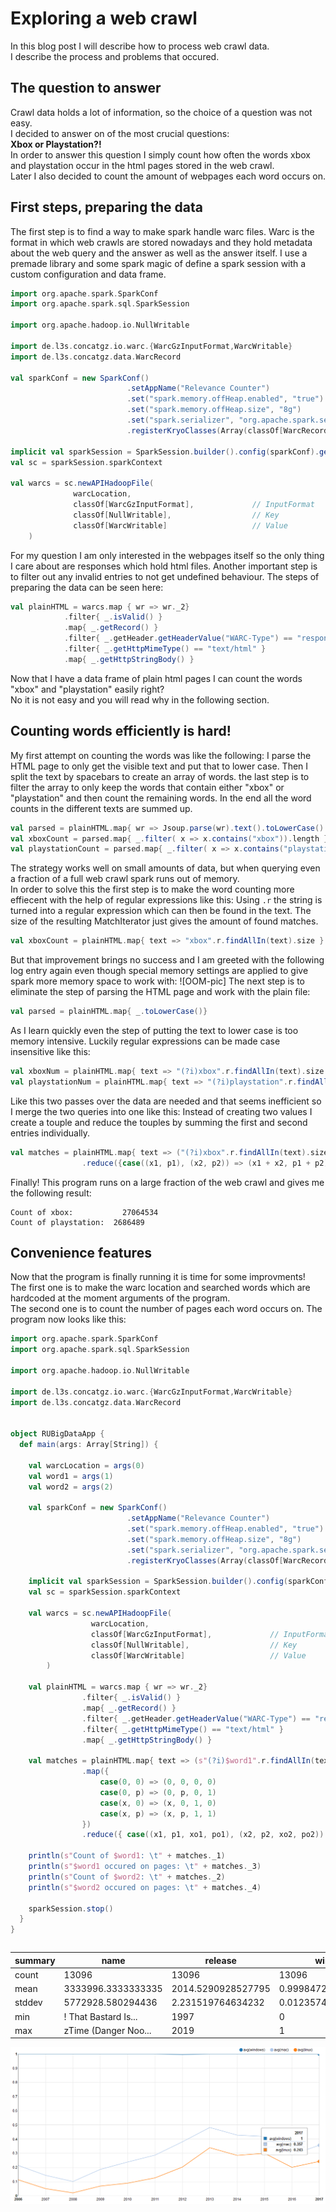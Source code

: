 # Exploring a web crawl
In this blog post I will describe how to process web crawl data.  
I describe the process and problems that occured.

## The question to answer
Crawl data holds a lot of information, so the choice of a question was not easy.  
I decided to answer on of the most crucial questions:  
**Xbox or Playstation?!**  
In order to answer this question I simply count how often the words xbox and playstation occur in the html pages stored in the web crawl.  
Later I also decided to count the amount of webpages each word occurs on.

## First steps, preparing the data
The first step is to find a way to make spark handle warc files. Warc is the format in which web crawls are stored nowadays and they hold metadata about the web query and the answer as well as the answer itself. I use a premade library and some spark magic of define a spark session with a custom configuration and data frame.

```scala
import org.apache.spark.SparkConf
import org.apache.spark.sql.SparkSession

import org.apache.hadoop.io.NullWritable

import de.l3s.concatgz.io.warc.{WarcGzInputFormat,WarcWritable}
import de.l3s.concatgz.data.WarcRecord

val sparkConf = new SparkConf()
                          .setAppName("Relevance Counter")
                          .set("spark.memory.offHeap.enabled", "true")  // allow heap data to be stored outside the JVM memory segment
                          .set("spark.memory.offHeap.size", "8g")       // specifies size of off heap space
                          .set("spark.serializer", "org.apache.spark.serializer.KryoSerializer")
                          .registerKryoClasses(Array(classOf[WarcRecord]))

implicit val sparkSession = SparkSession.builder().config(sparkConf).getOrCreate()
val sc = sparkSession.sparkContext

val warcs = sc.newAPIHadoopFile(
              warcLocation,
              classOf[WarcGzInputFormat],             // InputFormat
              classOf[NullWritable],                  // Key
              classOf[WarcWritable]                   // Value
    )
```





For my question I am only interested in the webpages itself so the only thing I care about are responses which hold html files. Another important step is to filter out any invalid entries to not get undefined behaviour. The steps of preparing the data can be seen here:

```scala
val plainHTML = warcs.map { wr => wr._2}
            .filter{ _.isValid() }
            .map{ _.getRecord() }
            .filter{ _.getHeader.getHeaderValue("WARC-Type") == "response" }
            .filter{ _.getHttpMimeType() == "text/html" }
            .map{ _.getHttpStringBody() }
```

Now that I have a data frame of plain html pages I can count the words "xbox" and "playstation" easily right?  
No it is not easy and you will read why in the following section.

## Counting words efficiently is hard!
My first attempt on counting the words was like the following:
I parse the HTML page to only get the visible text and put that to lower case. Then I split the text by spacebars to create an array of words. the last step is to filter the array to only keep the words that contain either "xbox" or "playstation" and then count the remaining words. In the end all the word counts in the different texts are summed up.
```scala
val parsed = plainHTML.map{ wr => Jsoup.parse(wr).text().toLowerCase().split(" ")}
val xboxCount = parsed.map{ _.filter( x => x.contains("xbox")).length }.sum()
val playstationCount = parsed.map{ _.filter( x => x.contains("playstation")).length }.sum()
```
The strategy works well on small amounts of data, but when querying even a fraction of a full web crawl spark runs out of memory.  
In order to solve this the first step is to make the word counting more effiecent with the help of regular expressions like this:
Using `.r` the string is turned into a regular expression which can then be found in the text. The size of the resulting MatchIterator just gives the amount of found matches.
```scala
val xboxCount = plainHTML.map{ text => "xbox".r.findAllIn(text).size }.sum()
```
But that improvement brings no success and I am greeted with the following log entry again even though special memory settings are applied to give spark more memory space to work with:
![OOM-pic]
The next step is to eliminate the step of parsing the HTML page and work with the plain file:
```scala
val parsed = plainHTML.map{ _.toLowerCase()}
```
As I learn quickly even the step of putting the text to lower case is too memory intensive. Luckily regular expressions can be made case insensitive like this:
```scala
val xboxNum = plainHTML.map{ text => "(?i)xbox".r.findAllIn(text).size }.sum()
val playstationNum = plainHTML.map{ text => "(?i)playstation".r.findAllIn(text).size }.sum()
```

Like this two passes over the data are needed and that seems inefficient so I merge the two queries into one like this:
Instead of creating two values I create a touple and reduce the touples by summing the first and second entries individually.
```scala
val matches = plainHTML.map{ text => ("(?i)xbox".r.findAllIn(text).size, "(?i)playstation".r.findAllIn(text).size )}
                .reduce({case((x1, p1), (x2, p2)) => (x1 + x2, p1 + p2)})
```
Finally! This program runs on a large fraction of the web crawl and gives me the following result:
```
Count of xbox: 		     27064534
Count of playstation:  2686489
```

## Convenience features
Now that the program is finally running it is time for some improvments!  
The first one is to make the warc location and searched words which are hardcoded at the moment arguments of the program.  
The second one is to count the number of pages each word occurs on. The program now looks like this:
```scala
import org.apache.spark.SparkConf
import org.apache.spark.sql.SparkSession

import org.apache.hadoop.io.NullWritable

import de.l3s.concatgz.io.warc.{WarcGzInputFormat,WarcWritable}
import de.l3s.concatgz.data.WarcRecord


object RUBigDataApp {
  def main(args: Array[String]) {

    val warcLocation = args(0)
    val word1 = args(1)
    val word2 = args(2)

    val sparkConf = new SparkConf()
                          .setAppName("Relevance Counter")
                          .set("spark.memory.offHeap.enabled", "true")  // allow heap data to be stored outside the JVM memory segment
                          .set("spark.memory.offHeap.size", "8g")       // specifies size of off heap space
                          .set("spark.serializer", "org.apache.spark.serializer.KryoSerializer")
                          .registerKryoClasses(Array(classOf[WarcRecord]))

    implicit val sparkSession = SparkSession.builder().config(sparkConf).getOrCreate()
    val sc = sparkSession.sparkContext

    val warcs = sc.newAPIHadoopFile(
                  warcLocation,
                  classOf[WarcGzInputFormat],             // InputFormat
                  classOf[NullWritable],                  // Key
                  classOf[WarcWritable]                   // Value
        )

    val plainHTML = warcs.map { wr => wr._2}
                .filter{ _.isValid() }
                .map{ _.getRecord() }
                .filter{ _.getHeader.getHeaderValue("WARC-Type") == "response" }
                .filter{ _.getHttpMimeType() == "text/html" }
                .map{ _.getHttpStringBody() }

    val matches = plainHTML.map{ text => (s"(?i)$word1".r.findAllIn(text).size, s"(?i)$word2".r.findAllIn(text).size )}
                .map({
                    case(0, 0) => (0, 0, 0, 0)
                    case(0, p) => (0, p, 0, 1)
                    case(x, 0) => (x, 0, 1, 0)
                    case(x, p) => (x, p, 1, 1)
                })
                .reduce({ case((x1, p1, xo1, po1), (x2, p2, xo2, po2)) => (x1 + x2, p1 + p2, xo1 + xo2, po1 + po2) })

    println(s"Count of $word1: \t" + matches._1)
    println(s"$word1 occured on pages: \t" + matches._3)
    println(s"Count of $word2: \t" + matches._2)
    println(s"$word2 occured on pages: \t" + matches._4)

    sparkSession.stop()
  }
}
```






```scala

```



|summary|                name|           release|             windows|                mac|              linux|
|-------|--------------------|------------------|--------------------|-------------------|-------------------|
|  count|               13096|             13096|               13096|              13096|              13096|
|   mean|  3333996.3333333335|2014.5290928527795|  0.9998472816127062|0.34285277947464876|0.23068112400733048|
| stddev|   5772928.580294436| 2.231519764634232|0.012357456249179848|0.47468089964107957| 0.4212848149792494|
|    min|! That Bastard Is...|              1997|                   0|                  0|                  0|
|    max|zTime (Danger Noo...|              2019|                   1|                  1|                  1|


![graph]


[graph]: https://github.com/rubigdata/bigdata-blog-2021-joshdev-de/raw/master/docs/images/game-compatability.png "graph"
